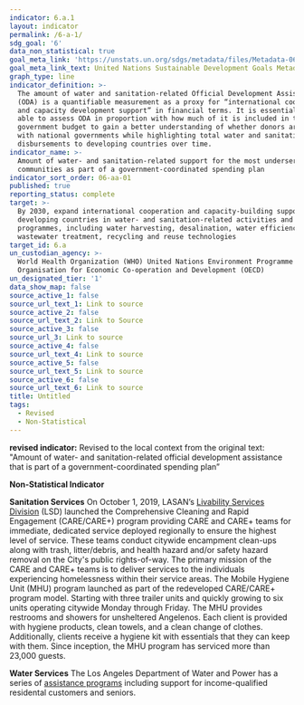```yaml
---
indicator: 6.a.1
layout: indicator
permalink: /6-a-1/
sdg_goal: '6'
data_non_statistical: true
goal_meta_link: 'https://unstats.un.org/sdgs/metadata/files/Metadata-06-0A-01.pdf'
goal_meta_link_text: United Nations Sustainable Development Goals Metadata (PDF 398 KB)
graph_type: line
indicator_definition: >-
  The amount of water and sanitation-related Official Development Assistance
  (ODA) is a quantifiable measurement as a proxy for “international cooperation
  and capacity development support” in financial terms. It is essential to be
  able to assess ODA in proportion with how much of it is included in the
  government budget to gain a better understanding of whether donors are aligned
  with national governments while highlighting total water and sanitation ODA
  disbursements to developing countries over time.
indicator_name: >-
  Amount of water- and sanitation-related support for the most underserved
  communities as part of a government-coordinated spending plan
indicator_sort_order: 06-aa-01
published: true
reporting_status: complete
target: >-
  By 2030, expand international cooperation and capacity-building support to
  developing countries in water- and sanitation-related activities and
  programmes, including water harvesting, desalination, water efficiency,
  wastewater treatment, recycling and reuse technologies
target_id: 6.a
un_custodian_agency: >-
  World Health Organization (WHO) United Nations Environment Programme (UNEP)
  Organisation for Economic Co-operation and Development (OECD)
un_designated_tier: '1'
data_show_map: false
source_active_1: false
source_url_text_1: Link to source
source_active_2: false
source_url_text_2: Link to Source
source_active_3: false
source_url_3: Link to source
source_active_4: false
source_url_text_4: Link to source
source_active_5: false
source_url_text_5: Link to source
source_active_6: false
source_url_text_6: Link to source
title: Untitled
tags:
  - Revised
  - Non-Statistical
---
```

**revised indicator:** Revised to the local context from the original text: "Amount of water- and sanitation-related official development assistance that is part of a government-coordinated spending plan”

**Non-Statistical Indicator**

**Sanitation Services**
On October 1, 2019, LASAN’s [Livability Services Division](https://www.lacitysan.org/san/faces/home/portal/s-lsh-wwd/s-lsh-wwd-s/s-lsh-wwd-s-l?_afrLoop=10502278079338666&_afrWindowMode=0&_afrWindowId=null&_adf.ctrl-state=12fnnvbvbp_1#!%40%40%3F_afrWindowId%3Dnull%26_afrLoop%3D10502278079338666%26_afrWindowMode%3D0%26_adf.ctrl-state%3D12fnnvbvbp_5) (LSD) launched the Comprehensive Cleaning and Rapid Engagement (CARE/CARE+) program providing CARE and CARE+ teams for immediate, dedicated service deployed regionally to ensure the highest level of service. These teams conduct citywide encampment clean-ups along with trash, litter/debris, and health hazard and/or safety hazard removal on the City's public rights-of-way. The primary mission of the CARE and CARE+ teams is to deliver services to the individuals experiencing homelessness within their service areas. The Mobile Hygiene Unit (MHU) program launched as part of the redeveloped CARE/CARE+ program model. Starting with three trailer units and quickly growing to six units operating citywide Monday through Friday. The MHU provides restrooms and showers for unsheltered Angelenos. Each client is provided with hygiene products, clean towels, and a clean change of clothes. Additionally, clients receive a hygiene kit with essentials that they can keep with them. Since inception, the MHU program has serviced more than 23,000 guests.

**Water Services**
The Los Angeles Department of Water and Power has a series of [assistance programs](https://www.ladwp.com/ladwp/faces/wcnav_externalId/r-fa-assist-prog?_adf.ctrl-state=q97ixpmym_4&_afrLoop=396972262145418) including support for income-qualified residental customers and seniors.
